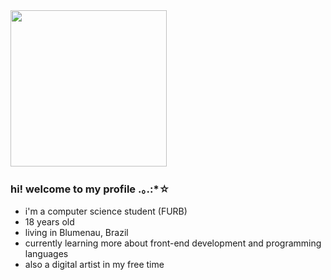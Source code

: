 
<img src="https://media.giphy.com/media/xThtayhFCUiob1hFG8/giphy.gif" height="250" width="250">

### hi! welcome to my profile .｡.:*☆
* i'm a computer science student (FURB)
* 18 years old
* living in Blumenau, Brazil 
* currently learning more about front-end development and programming languages  
* also a digital artist in my free time 
